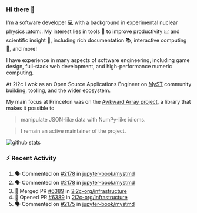 ### Hi there 👋 

I'm a software developer 💻 with a background in experimental nuclear physics :atom:. My interest lies in tools :wrench: to improve productivity :chart_with_upwards_trend: and scientific insight :telescope:, including rich documentation 📚, interactive computing 🧮, and more! 

I have experience in many aspects of software engineering, including game design, full-stack web development, and high-performance numeric computing. 

At 2i2c I wok as an Open Source Applications Engineer on [MyST](https://github.com/jupyter-book/mystmd) community building, tooling, and the wider ecosystem. 

My main focus at Princeton was on the [Awkward Array project](awkward-array.org/), a library that makes it possible to 
> manipulate JSON-like data with NumPy-like idioms.

> I remain an active maintainer of the project. 

![github stats](https://github-readme-stats.vercel.app/api?username=agoose77&show_icons=true&hide_rank=true&hide_title=true&bg_color=30,e76445,904e95&text_color=efe3ec&icon_color=efe3ec)
<!--
**agoose77/agoose77** is a ✨ _special_ ✨ repository because its `README.md` (this file) appears on your GitHub profile.

Here are some ideas to get you started:

- 🔭 I’m currently working on ...
- 🌱 I’m currently learning ...
- 👯 I’m looking to collaborate on ...
- 🤔 I’m looking for help with ...
- 💬 Ask me about ...
- 📫 How to reach me: ...
- 😄 Pronouns: ...
- ⚡ Fun fact: ...
-->

### :zap: Recent Activity

<!--START_SECTION:activity-->
1. 🗣 Commented on [#2178](https://github.com/jupyter-book/mystmd/pull/2178#issuecomment-3090101710) in [jupyter-book/mystmd](https://github.com/jupyter-book/mystmd)
2. 🗣 Commented on [#2178](https://github.com/jupyter-book/mystmd/pull/2178#issuecomment-3089901126) in [jupyter-book/mystmd](https://github.com/jupyter-book/mystmd)
3. 🎉 Merged PR [#6389](https://github.com/2i2c-org/infrastructure/pull/6389) in [2i2c-org/infrastructure](https://github.com/2i2c-org/infrastructure)
4. 💪 Opened PR [#6389](https://github.com/2i2c-org/infrastructure/pull/6389) in [2i2c-org/infrastructure](https://github.com/2i2c-org/infrastructure)
5. 🗣 Commented on [#2175](https://github.com/jupyter-book/mystmd/pull/2175#issuecomment-3077556532) in [jupyter-book/mystmd](https://github.com/jupyter-book/mystmd)
<!--END_SECTION:activity-->
